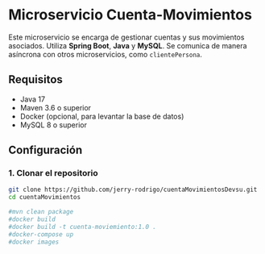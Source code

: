# Microservicio Cuenta-Movimientos

Este microservicio se encarga de gestionar cuentas y sus movimientos asociados. Utiliza **Spring Boot**, **Java** y **MySQL**. Se comunica de manera asíncrona con otros microservicios, como `clientePersona`.

## Requisitos

- Java 17
- Maven 3.6 o superior
- Docker (opcional, para levantar la base de datos)
- MySQL 8 o superior

## Configuración

### 1. Clonar el repositorio

```bash
git clone https://github.com/jerry-rodrigo/cuentaMovimientosDevsu.git
cd cuentaMovimientos

#mvn clean package
#docker build
#docker build -t cuenta-moviemiento:1.0 .
#docker-compose up
#docker images
